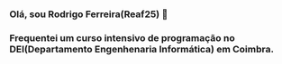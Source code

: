 ### Olá, sou Rodrigo Ferreira(Reaf25) 👋

### Frequentei um curso intensivo de programação no DEI(Departamento Engenhenaria Informática) em Coimbra.

